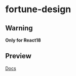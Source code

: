# fortune-design

## Warning

**Only for React18**

## Preview

[Docs](https://fortune-design.vercel.app/)
